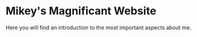 # Mikey's Magnificant Website
Here you will find an introduction to the most important aspects about me. 
